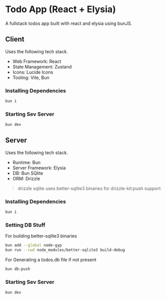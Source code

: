 # Todo App (React + Elysia)

A fullstack todos app built with react and elysia using bunJS.

## Client

Uses the following tech stack.

- Web Framework: React
- State Management: Zustand
- Icons: Lucide Icons
- Tooling: Vite, Bun

### Installing Dependencies

```sh
bun i
```

### Starting Sev Server

```sh
bun dev
```

## Server

Uses the following tech stack.

- Runtime: Bun
- Server Framework: Elysia
- DB: Bun SQlite
- ORM: Drizzle

> drizzle sqlite uses better-sqlite3 binaries for drizzle-kit:push support

### Installing Dependencies

```sh
bun i
```

### Setting DB Stuff

For building better-sqlite3 binaries

```sh
bun add --global node-gyp
bun run --cwd node_modules/better-sqlite3 build-debug
```

For Generating a todos.db file if not present

```sh
bun db:push
```

### Starting Sev Server

```sh
bun dev
```
